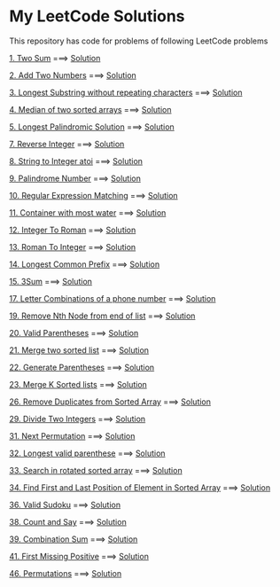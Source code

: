 # My LeetCode Solutions
This repository has code for problems of following LeetCode problems

[1. Two Sum](https://leetcode.com/problems/two-sum/description/) ===> [Solution](https://github.com/NikhilAshodariya/LeetCode_Solution/blob/master/001_TwoSum.ipynb)

[2. Add Two Numbers](https://leetcode.com/problems/add-two-numbers/description/) ===> [Solution](https://github.com/NikhilAshodariya/LeetCode_Solution/blob/master/002_Add_Two_Number.ipynb)

[3. Longest Substring without repeating characters](https://leetcode.com/problems/longest-substring-without-repeating-characters/description/) ===> [Solution](https://github.com/NikhilAshodariya/LeetCode_Solution/blob/master/003_Longest_Substring_Without_Repeating_Characters.ipynb)

[4. Median of two sorted arrays](https://leetcode.com/problems/median-of-two-sorted-arrays/description/) ===> [Solution](https://github.com/NikhilAshodariya/LeetCode_Solution/blob/master/004_Median_of_Two_Sorted_Array.ipynb)

[5. Longest Palindromic Solution](https://leetcode.com/problems/longest-palindromic-substring/description/) ===> [Solution](https://github.com/NikhilAshodariya/LeetCode_Solution/blob/master/005_Longest_Palindromic_Substring.ipynb)

[7. Reverse Integer](https://leetcode.com/problems/reverse-integer/description/) ===> [Solution](https://github.com/NikhilAshodariya/LeetCode_Solution/blob/master/007_Reverse_Integer.ipynb)

[8. String to Integer atoi](https://leetcode.com/problems/string-to-integer-atoi/description/) ===> [Solution](https://github.com/NikhilAshodariya/LeetCode_Solution/blob/master/008_Str_To_Int_ATOI.ipynb)

[9. Palindrome Number](https://leetcode.com/problems/palindrome-number/description/) ===> [Solution](https://github.com/NikhilAshodariya/LeetCode_Solution/blob/master/009_Palindrome_Number.ipynb)

[10. Regular Expression Matching](https://leetcode.com/problems/regular-expression-matching/description/) ===> [Solution](https://github.com/NikhilAshodariya/LeetCode_Solution/blob/master/010_Regular_Expression_Matching.ipynb)

[11. Container with most water](https://leetcode.com/problems/container-with-most-water/) ===> [Solution](https://github.com/NikhilAshodariya/LeetCode_Solution/blob/master/011_Container_With_Most_Water.ipynb)

[12. Integer To Roman](https://leetcode.com/problems/integer-to-roman/description/) ===> [Solution](https://github.com/NikhilAshodariya/LeetCode_Solution/blob/master/012_Integer_To_Roman.ipynb)

[13. Roman To Integer](https://leetcode.com/problems/roman-to-integer/description/) ===> [Solution](https://github.com/NikhilAshodariya/LeetCode_Solution/blob/master/013_Roman_To_Integer.ipynb)

[14. Longest Common Prefix](https://leetcode.com/problems/longest-common-prefix/description/) ===> [Solution](https://github.com/NikhilAshodariya/LeetCode_Solution/blob/master/014_Longest_Common_Prefix.ipynb)

[15. 3Sum](https://leetcode.com/problems/3sum/description/) ===> [Solution](https://github.com/NikhilAshodariya/LeetCode_Solution/blob/master/015_3Sum.ipynb)

[17. Letter Combinations of a phone number](https://leetcode.com/problems/letter-combinations-of-a-phone-number/) ===> [Solution](https://github.com/NikhilAshodariya/LeetCode_Solution/blob/master/017_Letter_Combinations_Phone_Number.ipynb)

[19. Remove Nth Node from end of list](https://leetcode.com/problems/remove-nth-node-from-end-of-list/description/) ===> [Solution](https://github.com/NikhilAshodariya/LeetCode_Solution/blob/master/019_Remove_Nth_Node_from_end_of_list.ipynb)

[20. Valid Parentheses](https://leetcode.com/problems/valid-parentheses/description/) ===> [Solution](https://github.com/NikhilAshodariya/LeetCode_Solution/blob/master/020_Valid_Parentheses.ipynb)

[21. Merge two sorted list](https://leetcode.com/problems/merge-two-sorted-lists/) ===> [Solution](https://github.com/NikhilAshodariya/LeetCode_Solution/blob/master/021_Merge_Two_Sorted_Lists.ipynb)

[22. Generate Parentheses](https://leetcode.com/problems/generate-parentheses/description/) ===> [Solution](https://github.com/NikhilAshodariya/LeetCode_Solution/blob/master/022_Generate_Parentheses.ipynb)

[23. Merge K Sorted lists](https://leetcode.com/problems/merge-k-sorted-lists/description/) ===> [Solution](https://github.com/NikhilAshodariya/LeetCode_Solution/blob/master/023_Merge_K_Sorted_List.ipynb)

[26. Remove Duplicates from Sorted Array](https://leetcode.com/problems/remove-duplicates-from-sorted-array/description/) ===> [Solution](https://github.com/NikhilAshodariya/LeetCode_Solution/blob/master/026_Remove_Duplicates_from_Sorted_Array.ipynb)

[29. Divide Two Integers](https://leetcode.com/problems/divide-two-integers/description/) ===> [Solution](https://github.com/NikhilAshodariya/LeetCode_Solution/blob/master/029_Divide_Two_Integers.ipynb)  

[31. Next Permutation](https://leetcode.com/problems/next-permutation/description/) ===> [Solution](https://github.com/NikhilAshodariya/LeetCode_Solution/blob/master/031_Next_Premutation.ipynb)

[32. Longest valid parenthese](https://leetcode.com/problems/longest-valid-parentheses/) ===> [Solution](https://github.com/NikhilAshodariya/LeetCode_Solution/blob/master/032_Longest_Valid_Parentheses.ipynb)

[33. Search in rotated sorted array](https://leetcode.com/problems/search-in-rotated-sorted-array/description/) ===> [Solution](https://github.com/NikhilAshodariya/LeetCode_Solution/blob/master/033_Search_In_Rotated_Sorted_Array.ipynb)

[34. Find First and Last Position of Element in Sorted Array](https://leetcode.com/problems/find-first-and-last-position-of-element-in-sorted-array/description/) ===> [Solution](https://github.com/NikhilAshodariya/LeetCode_Solution/blob/master/034_Find_First_Last_Position_Of_Element_In_A_Array.ipynb)

[36. Valid Sudoku](https://leetcode.com/problems/valid-sudoku/description/) ===> [Solution](https://github.com/NikhilAshodariya/LeetCode_Solution/blob/master/036_Valid_Sudoku.ipynb)

[38. Count and Say](https://leetcode.com/problems/count-and-say/description/) ===> [Solution](https://github.com/NikhilAshodariya/LeetCode_Solution/blob/master/038_Count_And_Say.ipynb)

[39. Combination Sum](https://leetcode.com/problems/combination-sum/description/) ===> [Solution](https://github.com/NikhilAshodariya/LeetCode_Solution/blob/master/039_Combination_Sum.ipynb)

[41. First Missing Positive](https://leetcode.com/problems/first-missing-positive/description/) ===> [Solution](https://github.com/NikhilAshodariya/LeetCode_Solution/blob/master/041_First_Missing_Positive.ipynb)

[46. Permutations](https://leetcode.com/problems/permutations/description/) ===> [Solution](https://github.com/NikhilAshodariya/LeetCode_Solution/blob/master/046_Permutations.ipynb)
